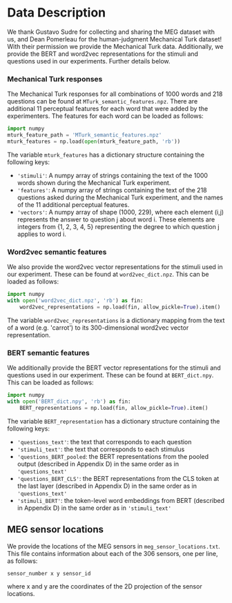 # Data Description

We thank Gustavo Sudre for collecting and sharing the MEG dataset with us, and 
Dean Pomerleau for the human-judgment Mechanical Turk dataset!
With their permission we provide the Mechanical Turk data. Additionally,
we provide the BERT and word2vec representations for the stimuli and questions
used in our experiments. Further details below.


### Mechanical Turk responses
The Mechanical Turk responses for all combinations of 1000 words and 
218 questions can be found at `MTurk_semantic_features.npz`. There are additional 
11 perceptual features for each word that were added by the experimenters.
The features for each word can be loaded as follows:
```python
import numpy
mturk_feature_path = 'MTurk_semantic_features.npz'
mturk_features = np.load(open(mturk_feature_path, 'rb'))
```
The variable `mturk_features` has a dictionary structure containing the 
following keys:
- `'stimuli'`: A numpy array of strings containing the text of the 1000 words shown during the Mechanical Turk experiment.
- `'features'`: A numpy array of strings containing the text of the 218 questions asked during the Mechanical Turk experiment, and the names of the 11 additional perceptual features.
- `'vectors'`: A numpy array of shape (1000, 229), where each element (i,j) represents the answer to question j about word i. These elements are integers from {1, 2, 3, 4, 5} representing the degree to which question j applies to word i.

### Word2vec semantic features
We also provide the word2vec vector representations for the stimuli used in our
experiment. These can be found at `word2vec_dict.npz`. This can be loaded
as follows:
```python
import numpy
with open('word2vec_dict.npz', 'rb') as fin:
    word2vec_representations = np.load(fin, allow_pickle=True).item()
```
The variable `word2vec_representations` is a dictionary mapping from the text
of a word (e.g. 'carrot') to its 300-dimensional word2vec vector representation.


### BERT semantic features
We additionally provide the BERT vector representations for the stimuli and questions used in our
experiment. These can be found at `BERT_dict.npy`. This can be loaded
as follows:
```python
import numpy
with open('BERT_dict.npy', 'rb') as fin:
    BERT_representations = np.load(fin, allow_pickle=True).item()
```
The variable `BERT_representation` has a dictionary structure containing the following keys: 
- `'questions_text'`: the text that corresponds to each question
- `'stimuli_text'`: the text that corresponds to each stimulus
- `'questions_BERT_pooled`: the BERT representations from the pooled output (described in Appendix D) in the same order as in `'questions_text'`
- `'questions_BERT_CLS'`: the BERT representations from the CLS token at the last layer (described in Appendix D) in the same order as in `'questions_text'` 
- `'stimuli_BERT'`: the token-level word embeddings from BERT (described in Appendix D) in the same order as in `'stimuli_text'`


## MEG sensor locations
We provide the locations of the MEG sensors in `meg_sensor_locations.txt`.
This file contains information about each of the 306 sensors, one per line, as 
follows:
```
sensor_number x y sensor_id
```
where x and y are the coordinates of the 2D projection of the sensor locations.
